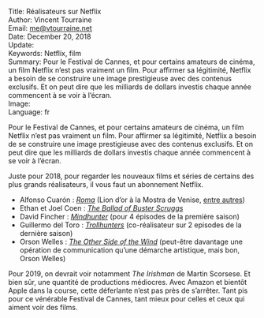 Title:    Réalisateurs sur Netflix  
Author:   Vincent Tourraine  
Email:    me@vtourraine.net  
Date:     December 20, 2018  
Update:   
Keywords: Netflix, film  
Summary:  Pour le Festival de Cannes, et pour certains amateurs de cinéma, un film Netflix n’est pas vraiment un film. Pour affirmer sa légitimité, Netflix a besoin de se construire une image prestigieuse avec des contenus exclusifs. Et on peut dire que les milliards de dollars investis chaque année commencent à se voir à l’écran.  
Image:    
Language: fr  


Pour le Festival de Cannes, et pour certains amateurs de cinéma, un film Netflix n’est pas vraiment un film. Pour affirmer sa légitimité, Netflix a besoin de se construire une image prestigieuse avec des contenus exclusifs. Et on peut dire que les milliards de dollars investis chaque année commencent à se voir à l’écran.

Juste pour 2018, pour regarder les nouveaux films et séries de certains des plus grands réalisateurs, il vous faut un abonnement Netflix. 

- Alfonso Cuarón : [_Roma_](https://www.netflix.com/title/80240715) (Lion d’or à la Mostra de Venise, [entre autres](https://en.wikipedia.org/wiki/List_of_accolades_received_by_Roma))
- Ethan et Joel Coen : [_The Ballad of Buster Scruggs_](https://www.netflix.com/title/80200267)
- David Fincher : [_Mindhunter_](https://www.netflix.com/title/80114855) (pour 4 épisodes de la première saison)
- Guillermo del Toro : [_Trollhunters_](https://www.netflix.com/title/80075820) (co-réalisateur sur 2 episodes de la dernière saison)
- Orson Welles : [_The Other Side of the Wind_](https://www.netflix.com/title/80085566) (peut-être davantage une opération de communication qu’une démarche artistique, mais bon, Orson Welles)

Pour 2019, on devrait voir notamment _The Irishman_ de Martin Scorsese. Et bien sûr, une quantité de productions médiocres. Avec Amazon et bientôt Apple dans la course, cette déferlante n’est pas près de s’arrêter. Tant pis pour ce vénérable Festival de Cannes, tant mieux pour celles et ceux qui aiment voir des films.
